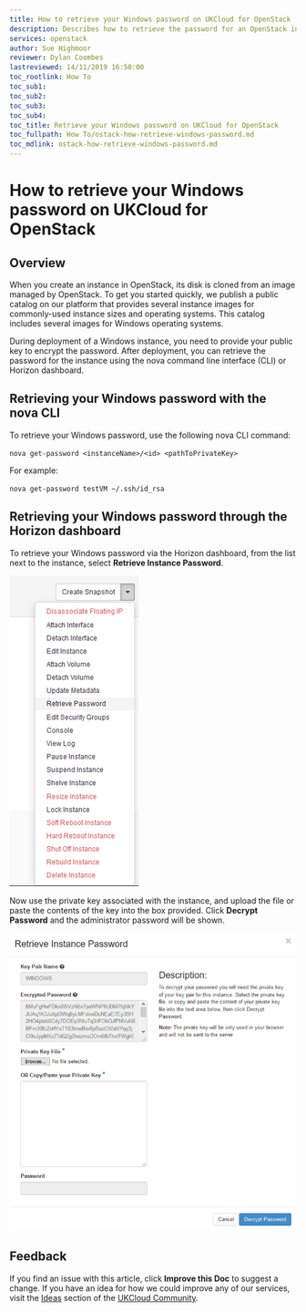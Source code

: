 ```yaml
---
title: How to retrieve your Windows password on UKCloud for OpenStack
description: Describes how to retrieve the password for an OpenStack instance that uses a Windows image
services: openstack
author: Sue Highmoor
reviewer: Dylan Coombes
lastreviewed: 14/11/2019 16:50:00
toc_rootlink: How To
toc_sub1:
toc_sub2:
toc_sub3:
toc_sub4:
toc_title: Retrieve your Windows password on UKCloud for OpenStack
toc_fullpath: How To/ostack-how-retrieve-windows-password.md
toc_mdlink: ostack-how-retrieve-windows-password.md
---
```


# How to retrieve your Windows password on UKCloud for OpenStack

## Overview

When you create an instance in OpenStack, its disk is cloned from an image managed by OpenStack. To get you started quickly, we publish a public catalog on our platform that provides several instance images for commonly-used instance sizes and operating systems. This catalog includes several images for Windows operating systems.

During deployment of a Windows instance, you need to provide your public key to encrypt the password. After deployment, you can retrieve the password for the instance using the nova command line interface (CLI) or Horizon dashboard.

## Retrieving your Windows password with the nova CLI

To retrieve your Windows password, use the following nova CLI command:

`nova get-password <instanceName>/<id> <pathToPrivateKey>`

For example:

`nova get-password testVM ~/.ssh/id_rsa`

## Retrieving your Windows password through the Horizon dashboard

To retrieve your Windows password via the Horizon dashboard, from the list next to the instance, select **Retrieve Instance Password**.

![Retrieve password](images/ostack-horizon-retrieve-password.png)

Now use the private key associated with the instance, and upload the file or paste the contents of the key into the box provided. Click **Decrypt Password** and the administrator password will be shown.

![Decrypt password](images/ostack-horizon-retrieve-password-decrypt.png)

## Feedback

If you find an issue with this article, click **Improve this Doc** to suggest a change. If you have an idea for how we could improve any of our services, visit the [Ideas](https://community.ukcloud.com/ideas) section of the [UKCloud Community](https://community.ukcloud.com).
